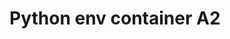 # Python env container A2


<!-- Security scan triggered at 2025-09-02 02:41:44 -->

<!-- Security scan triggered at 2025-09-02 15:08:56 -->